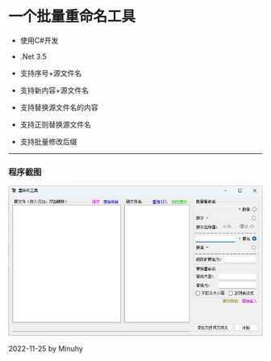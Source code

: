 # 一个批量重命名工具

- 使用C#开发

- .Net 3.5

- 支持序号+源文件名

- 支持新内容+源文件名

- 支持替换源文件名的内容

- 支持正则替换源文件名

- 支持批量修改后缀


---

### 程序截图

![image-20230314144822244](images/Readme/image-20230314144822244.png)

2022-11-25 by Minuhy